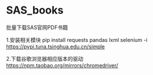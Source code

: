 # SAS_books
批量下载SAS官网PDF书籍

1.安装相关模块
pip install requests pandas lxml selenium -i https://pypi.tuna.tsinghua.edu.cn/simple

2.下载谷歌浏览器相应版本的驱动
https://npm.taobao.org/mirrors/chromedriver/
